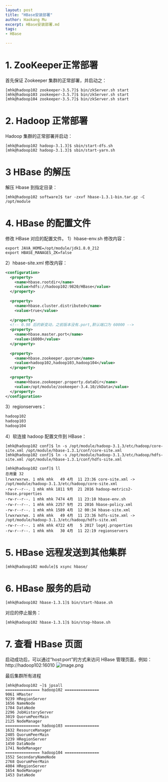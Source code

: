 ```yaml
---
layout: post
title: "HBase安装部署"
author: Haokang Mu
excerpt: HBase安装部署.md
tags:
- HBase

---
```


# 1. ZooKeeper正常部署
首先保证 Zookeeper 集群的正常部署，并启动之：
```shell
[mhk@hadoop102 zookeeper-3.5.7]$ bin/zkServer.sh start
[mhk@hadoop103 zookeeper-3.5.7]$ bin/zkServer.sh start
[mhk@hadoop104 zookeeper-3.5.7]$ bin/zkServer.sh start
```

# 2. Hadoop 正常部署 
Hadoop 集群的正常部署并启动：
```shell
[mhk@hadoop102 hadoop-3.1.3]$ sbin/start-dfs.sh
[mhk@hadoop102 hadoop-3.1.3]$ sbin/start-yarn.sh
```

# 3 HBase 的解压 
解压 Hbase 到指定目录：
```shell
[mhk@hadoop102 software]$ tar -zxvf hbase-1.3.1-bin.tar.gz -C /opt/module
```

# 4. HBase 的配置文件 
修改 HBase 对应的配置文件。 
1）hbase-env.sh 修改内容：
```shell
export JAVA_HOME=/opt/module/jdk1.8.0_212
export HBASE_MANAGES_ZK=false
```

2）hbase-site.xml 修改内容：
```xml
<configuration>
  <property>
    <name>hbase.rootdir</name>
    <value>hdfs://hadoop102:9820/HBase</value>
  </property>
  
  <property>
    <name>hbase.cluster.distributed</name>
    <value>true</value>
    
  </property>
  <!-- 0.98 后的新变动，之前版本没有.port,默认端口为 60000 -->
  <property>
    <name>hbase.master.port</name>
    <value>16000</value>
  </property>
  
  <property> 
    <name>hbase.zookeeper.quorum</name>
    <value>hadoop102,hadoop103,hadoop104</value>
  </property>
  
  <property> 
    <name>hbase.zookeeper.property.dataDir</name>
    <value>/opt/module/zookeeper-3.4.10/zkData</value>
  </property>
</configuration>
```

3）regionservers： 
```xml
hadoop102 
hadoop103 
hadoop104
```
 
4）软连接 hadoop 配置文件到 HBase：
```shell
[mhk@hadoop102 conf]$ ln -s /opt/module/hadoop-3.1.3/etc/hadoop/core-site.xml /opt/module/hbase-1.3.1/conf/core-site.xml
[mhk@hadoop102 conf]$ ln -s /opt/module/hadoop-3.1.3/etc/hadoop/hdfs-site.xml /opt/module/hbase-1.3.1/conf/hdfs-site.xml

[mhk@hadoop102 conf]$ ll
总用量 32
lrwxrwxrwx. 1 mhk mhk   49 4月  11 23:36 core-site.xml -> /opt/module/hadoop-3.1.3/etc/hadoop/core-site.xml
-rw-r--r--. 1 mhk mhk 1811 9月  21 2016 hadoop-metrics2-hbase.properties
-rw-r--r--. 1 mhk mhk 7474 4月  11 23:10 hbase-env.sh
-rw-r--r--. 1 mhk mhk 2257 9月  21 2016 hbase-policy.xml
-rw-r--r--. 1 mhk mhk 1589 4月  12 00:34 hbase-site.xml
lrwxrwxrwx. 1 mhk mhk   49 4月  11 23:36 hdfs-site.xml -> /opt/module/hadoop-3.1.3/etc/hadoop/hdfs-site.xml
-rw-r--r--. 1 mhk mhk 4722 4月   5 2017 log4j.properties
-rw-r--r--. 1 mhk mhk   30 4月  11 22:19 regionservers
```

# 5. HBase 远程发送到其他集群
```shell
[mhk@hadoop102 module]$ xsync hbase/
```

# 6. HBase 服务的启动
```shell
[mhk@hadoop102 hbase-1.3.1]$ bin/start-hbase.sh 
```
对应的停止服务：
```shell
[mhk@hadoop102 hbase-1.3.1]$ bin/stop-hbase.sh 
```

# 7. 查看 HBase 页面
启动成功后，可以通过“host:port”的方式来访问 HBase 管理页面，例如： 
http://hadoop102:16010
![image.png](https://cdn.nlark.com/yuque/0/2022/png/25452040/1649696239012-c55e0c65-f21c-462b-a99f-066fb20d7c34.png#clientId=u3fd0faa6-d59c-4&crop=0&crop=0&crop=1&crop=1&from=paste&height=683&id=u888331b3&margin=%5Bobject%20Object%5D&name=image.png&originHeight=683&originWidth=1412&originalType=binary&ratio=1&rotation=0&showTitle=false&size=109059&status=done&style=none&taskId=u53bc7bec-729e-4018-a858-a32572437bf&title=&width=1412)

最后集群所有进程
```shell
[mhk@hadoop102 ~]$ jpsall 
=============== hadoop102 ===============
9061 HMaster
9239 HRegionServer
1656 NameNode
1784 DataNode
2296 JobHistoryServer
3019 QuorumPeerMain
2125 NodeManager
=============== hadoop103 ===============
1632 ResourceManager
2405 QuorumPeerMain
3239 HRegionServer
1450 DataNode
1741 NodeManager
=============== hadoop104 ===============
1552 SecondaryNameNode
2768 QuorumPeerMain
4004 HRegionServer
1654 NodeManager
1453 DataNode
```

